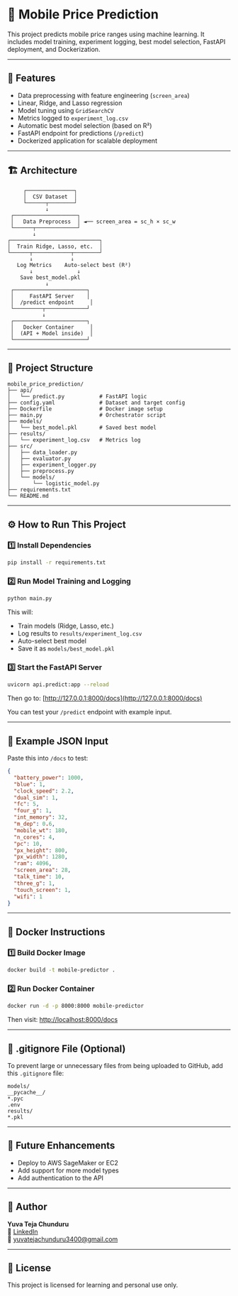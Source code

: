 
# 📱 Mobile Price Prediction

This project predicts mobile price ranges using machine learning. It includes model training, experiment logging, best model selection, FastAPI deployment, and Dockerization.

---

## 🧠 Features

- Data preprocessing with feature engineering (`screen_area`)
- Linear, Ridge, and Lasso regression
- Model tuning using `GridSearchCV`
- Metrics logged to `experiment_log.csv`
- Automatic best model selection (based on R²)
- FastAPI endpoint for predictions (`/predict`)
- Dockerized application for scalable deployment

---

## 🏗️ Architecture

```
     ┌───────────────┐
     │  CSV Dataset  │
     └──────┬────────┘
            ↓
 ┌────────────────────┐
 │   Data Preprocess  │ ◄── screen_area = sc_h × sc_w
 └──────┬─────────────┘
        ↓
┌────────────────────────────┐
│  Train Ridge, Lasso, etc.  │
└──────┬────────────┬────────┘
       ↓            ↓
   Log Metrics    Auto-select best (R²)
       ↓              ↓
    Save best_model.pkl
            ↓
 ┌───────────────────────┐
 │     FastAPI Server    │
 │  /predict endpoint     │
 └─────────┬─────────────┘
           ↓
 ┌───────────────────────┐
 │   Docker Container     │
 │  (API + Model inside)  │
 └───────────────────────┘
```

---

## 📂 Project Structure

```
mobile_price_prediction/
├── api/
│   └── predict.py           # FastAPI logic
├── config.yaml              # Dataset and target config
├── Dockerfile               # Docker image setup
├── main.py                  # Orchestrator script
├── models/
│   └── best_model.pkl       # Saved best model
├── results/
│   └── experiment_log.csv   # Metrics log
├── src/
│   ├── data_loader.py
│   ├── evaluator.py
│   ├── experiment_logger.py
│   ├── preprocess.py
│   └── models/
│       └── logistic_model.py
├── requirements.txt
└── README.md
```

---

## ⚙️ How to Run This Project

### 1️⃣ Install Dependencies
```bash
pip install -r requirements.txt
```

### 2️⃣ Run Model Training and Logging
```bash
python main.py
```

This will:
- Train models (Ridge, Lasso, etc.)
- Log results to `results/experiment_log.csv`
- Auto-select best model
- Save it as `models/best_model.pkl`

### 3️⃣ Start the FastAPI Server
```bash
uvicorn api.predict:app --reload
```
Then go to:
[http://127.0.0.1:8000/docs](http://127.0.0.1:8000/docs)

You can test your `/predict` endpoint with example input.

---

## 🔮 Example JSON Input

Paste this into `/docs` to test:

```json
{
  "battery_power": 1000,
  "blue": 1,
  "clock_speed": 2.2,
  "dual_sim": 1,
  "fc": 5,
  "four_g": 1,
  "int_memory": 32,
  "m_dep": 0.6,
  "mobile_wt": 180,
  "n_cores": 4,
  "pc": 10,
  "px_height": 800,
  "px_width": 1280,
  "ram": 4096,
  "screen_area": 28,
  "talk_time": 10,
  "three_g": 1,
  "touch_screen": 1,
  "wifi": 1
}
```

---

## 🐳 Docker Instructions

### 1️⃣ Build Docker Image
```bash
docker build -t mobile-predictor .
```

### 2️⃣ Run Docker Container
```bash
docker run -d -p 8000:8000 mobile-predictor
```

Then visit: [http://localhost:8000/docs](http://localhost:8000/docs)

---

## 🧾 .gitignore File (Optional)

To prevent large or unnecessary files from being uploaded to GitHub, add this `.gitignore` file:

```
models/
__pycache__/
*.pyc
.env
results/
*.pkl
```

---

## 📌 Future Enhancements

- Deploy to AWS SageMaker or EC2
- Add support for more model types
- Add authentication to the API

---

## 🙌 Author

**Yuva Teja Chunduru**  
🔗 [LinkedIn](https://www.linkedin.com/in/your-profile)  
📧 yuvatejachunduru3400@gmail.com 

---

## 🏁 License

This project is licensed for learning and personal use only.
